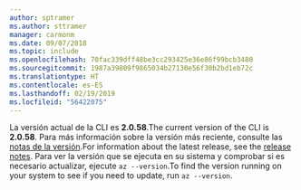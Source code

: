 ```yaml
---
author: sptramer
ms.author: sttramer
manager: carmonm
ms.date: 09/07/2018
ms.topic: include
ms.openlocfilehash: 70fac339dff48be3cc293425e36e86f99bcb3480
ms.sourcegitcommit: 1987a39809f9865034b27130e56f30b2bd1eb72c
ms.translationtype: HT
ms.contentlocale: es-ES
ms.lasthandoff: 02/19/2019
ms.locfileid: "56422075"
---
```

<span data-ttu-id="1d312-101">La versión actual de la CLI es __2.0.58__.</span><span class="sxs-lookup"><span data-stu-id="1d312-101">The current version of the CLI is __2.0.58__.</span></span> <span data-ttu-id="1d312-102">Para más información sobre la versión más reciente, consulte las [notas de la versión](../release-notes-azure-cli.md).</span><span class="sxs-lookup"><span data-stu-id="1d312-102">For information about the latest release, see the [release notes](../release-notes-azure-cli.md).</span></span> <span data-ttu-id="1d312-103">Para ver la versión que se ejecuta en su sistema y comprobar si es necesario actualizar, ejecute `az --version`.</span><span class="sxs-lookup"><span data-stu-id="1d312-103">To find the version running on your system to see if you need to update, run `az --version`.</span></span>
